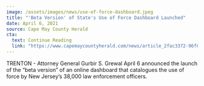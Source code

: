 ```yaml
---
image: /assets/images/news/use-of-force-dashboard.jpeg
title: "'Beta Version' of State's Use of Force Dashboard Launched"
date: April 6, 2021
source: Cape May County Herald
cta:
  text: Continue Reading
  link: "https://www.capemaycountyherald.com/news/article_2fac3372-96f0-11eb-81cf-4b4e7ffa1fba.html"
---
```


TRENTON - Attorney General Gurbir S. Grewal April 6 announced the launch of the “beta version” of an online dashboard that catalogues the use of force by New Jersey’s 38,000 law enforcement officers.
